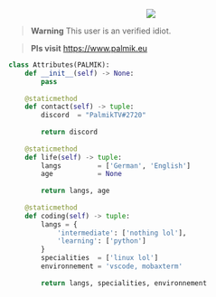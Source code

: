 <p href="https://fusionhub.clia.tk" align="center">
<img src="https://discord.c99.nl/widget/theme-1/568846120650801180.png">

> **Warning**
> This user is an verified idiot.
  
> **Pls visit**
> https://www.palmik.eu


```python
class Attributes(PALMIK):
	def __init__(self) -> None:
	    pass
	
	@staticmethod
	def contact(self) -> tuple:
	    discord  = "PalmikTV#2720"
	    
	    return discord
	
	@staticmethod
	def life(self) -> tuple:
		langs         = ['German', 'English']
		age           = None
		
		return langs, age
	
	@staticmethod
	def coding(self) -> tuple:
		langs = {
			'intermediate': ['nothing lol'],
			'learning': ['python']
		}
		specialities  = ['linux lol']
		environnement = 'vscode, mobaxterm'
		
		return langs, specialities, environnement
	



```
